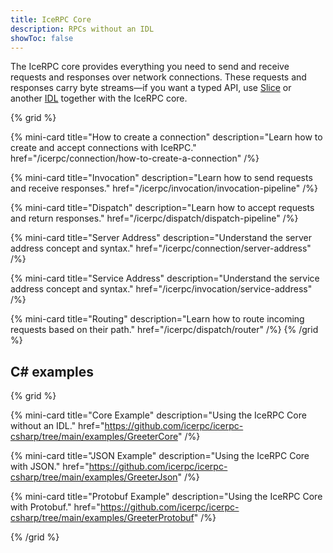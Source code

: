 ```yaml
---
title: IceRPC Core
description: RPCs without an IDL
showToc: false
---
```


The IceRPC core provides everything you need to send and receive requests and responses over network connections. These
requests and responses carry byte streams—if you want a typed API, use [Slice][slice] or another [IDL] together with the
IceRPC core.

{% grid %}

{% mini-card
   title="How to create a connection"
   description="Learn how to create and accept connections with IceRPC."
   href="/icerpc/connection/how-to-create-a-connection" /%}

{% mini-card
   title="Invocation"
   description="Learn how to send requests and receive responses."
   href="/icerpc/invocation/invocation-pipeline" /%}

{% mini-card
   title="Dispatch"
   description="Learn how to accept requests and return responses."
   href="/icerpc/dispatch/dispatch-pipeline" /%}

{% mini-card
   title="Server Address"
   description="Understand the server address concept and syntax."
   href="/icerpc/connection/server-address" /%}

{% mini-card
   title="Service Address"
   description="Understand the service address concept and syntax."
   href="/icerpc/invocation/service-address" /%}

{% mini-card
   title="Routing"
   description="Learn how to route incoming requests based on their path."
   href="/icerpc/dispatch/router" /%}
{% /grid %}

## C# examples

{% grid %}

{% mini-card
   title="Core Example"
   description="Using the IceRPC Core without an IDL."
   href="https://github.com/icerpc/icerpc-csharp/tree/main/examples/GreeterCore" /%}

{% mini-card
   title="JSON Example"
   description="Using the IceRPC Core with JSON."
   href="https://github.com/icerpc/icerpc-csharp/tree/main/examples/GreeterJson" /%}

{% mini-card
   title="Protobuf Example"
   description="Using the IceRPC Core with Protobuf."
   href="https://github.com/icerpc/icerpc-csharp/tree/main/examples/GreeterProtobuf" /%}

{% /grid %}

[idl]: https://en.wikipedia.org/wiki/Interface_description_language
[slice]: ../slice2
